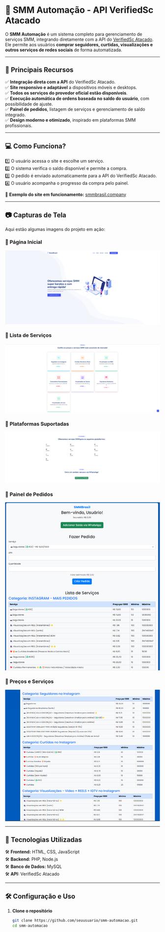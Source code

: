 # 📢 SMM Automação - API VerifiedSc Atacado

O **SMM Automação** é um sistema completo para gerenciamento de serviços SMM, integrando diretamente com a API do [VerifiedSc Atacado](https://verifiedscatacado.com/api). Ele permite aos usuários **comprar seguidores, curtidas, visualizações e outros serviços de redes sociais** de forma automatizada.

---

## 🎯 **Principais Recursos**
✅ **Integração direta com a API** do VerifiedSc Atacado.  
✅ **Site responsivo e adaptável** a dispositivos móveis e desktops.  
✅ **Todos os serviços do provedor oficial estão disponíveis**.  
✅ **Execução automática de ordens baseada no saldo do usuário**, com possibilidade de ajuste.  
✅ **Painel de pedidos**, listagem de serviços e gerenciamento de saldo integrado.  
✅ **Design moderno e otimizado**, inspirado em plataformas SMM profissionais.  

---

## 💻 **Como Funciona?**
1️⃣ O usuário acessa o site e escolhe um serviço.  
2️⃣ O sistema verifica o saldo disponível e permite a compra.  
3️⃣ O pedido é enviado automaticamente para a API do VerifiedSc Atacado.  
4️⃣ O usuário acompanha o progresso da compra pelo painel.  

🔗 **Exemplo do site em funcionamento:** [smmbrasil.company](https://smmbrasil.company/)  

---

## 📷 **Capturas de Tela**
Aqui estão algumas imagens do projeto em ação:

### 📌 **Página Inicial**
![Página Inicial](image1.png)

### 📌 **Lista de Serviços**
![Lista de Serviços](image2.png)

### 📌 **Plataformas Suportadas**
![Plataformas Suportadas](image3.png)

### 📌 **Painel de Pedidos**
![Painel de Pedidos](image4.png)

### 📌 **Preços e Serviços**
![Preços e Serviços](image5.png)

---

## 🔧 **Tecnologias Utilizadas**
🛠 **Frontend:** HTML, CSS, JavaScript  
🛠 **Backend:** PHP, Node.js  
🛠 **Banco de Dados:** MySQL  
🛠 **API:** VerifiedSc Atacado  

---

## 🛠 **Configuração e Uso**
1. **Clone o repositório**
   ```bash
   git clone https://github.com/seuusuario/smm-automacao.git
   cd smm-automacao
